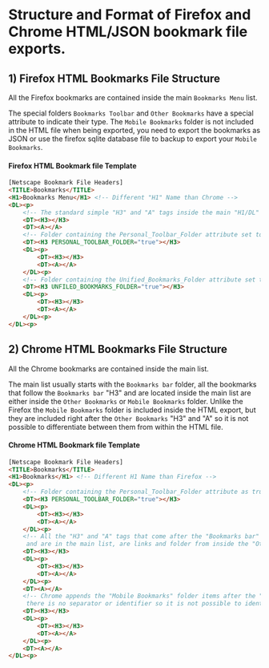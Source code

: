 # Structure and Format of Firefox and Chrome HTML/JSON bookmark file exports.

## 1) Firefox HTML Bookmarks File Structure

All the Firefox bookmarks are contained inside the main `Bookmarks Menu` list.

The special folders `Bookmarks Toolbar` and `Other Bookmarks` have a special attribute to indicate their type. The `Mobile Bookmarks` folder is not included in the HTML file when being exported, you need to export the bookmarks as JSON or use the firefox sqlite database file to backup to export your `Mobile Bookmarks`.

#### Firefox HTML Bookmark file Template

```html
[Netscape Bookmark File Headers]
<TITLE>Bookmarks</TITLE>
<H1>Bookmarks Menu</H1> <!-- Different "H1" Name than Chrome -->
<DL><p>
    <!-- The standard simple "H3" and "A" tags inside the main "H1/DL" are inside the "Bookmarks Menu" folder. -->
    <DT><H3></H3>
    <DT><A></A>
    <!-- Folder containing the Personal_Toolbar_Folder attribute set to true is the "Bookmarks Toolbar" folder -->
    <DT><H3 PERSONAL_TOOLBAR_FOLDER="true"></H3>
    <DL><p>
        <DT><H3></H3>
        <DT><A></A>
    </DL><p>
    <!-- Folder containing the Unified_Bookmarks_Folder attribute set to true is the "Other Bookmarks" folder -->
    <DT><H3 UNFILED_BOOKMARKS_FOLDER="true"></H3>
    <DL><p>
        <DT><H3></H3>
        <DT><A></A>
    </DL><p>
</DL><p>
```

## 2) Chrome HTML Bookmarks File Structure

All the Chrome bookmarks are contained inside the main list.

The main list usually starts with the `Bookmarks bar` folder, all the bookmarks that follow the `Bookmarks bar` "H3" and are located inside the main list are either inside the `Other Bookmarks` or `Mobile Bookmarks` folder. Unlike the Firefox the `Mobile Bookmarks` folder is included inside the HTML export, but they are included right after the `Other Bookmarks` "H3" and "A" so it is not possible to differentiate between them from within the HTML file.

#### Chrome HTML Bookmark file Template

```html
[Netscape Bookmark File Headers]
<TITLE>Bookmarks</TITLE>
<H1>Bookmarks</H1> <!-- Different H1 Name than Firefox -->
<DL><p>
    <!-- Folder containing the Personal_Toolbar_Folder attribute as true is the "Bookmarks bar" folder -->
    <DT><H3 PERSONAL_TOOLBAR_FOLDER="true"></H3>
    <DL><p>
        <DT><H3></H3>
        <DT><A></A>
    </DL><p>
    <!-- All the "H3" and "A" tags that come after the "Bookmarks bar" "H3" folder,
     and are in the main list, are links and folder from inside the "Other Bookmarks" folder -->
    <DT><H3></H3>
    <DL><p>
        <DT><H3></H3>
        <DT><A></A>
    </DL><p>
    <DT><A></A>
    <!-- Chrome appends the "Mobile Bookmarks" folder items after the "Other Bookmarks" folder items,
     there is no separator or identifier so it is not possible to identify them from the HTML file -->
    <DT><H3></H3>
    <DL><p>
        <DT><H3></H3>
        <DT><A></A>
    </DL><p>
    <DT><A></A>
</DL><p>
```
